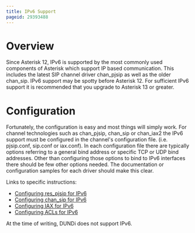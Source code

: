```yaml
---
title: IPv6 Support
pageid: 29393488
---
```


Overview
========

Since Asterisk 12, IPv6 is supported by the most commonly used components of Asterisk which support IP based communication. This includes the latest SIP channel driver chan\_pjsip as well as the older chan\_sip. IPv6 support may be spotty before Asterisk 12. For sufficient IPv6 support it is recommended that you upgrade to Asterisk 13 or greater.

Configuration
=============

Fortunately, the configuration is easy and most things will simply work. For channel technologies such as chan\_pjsip, chan\_sip or chan\_iax2 the IPv6 support must be configured in the channel's configuration file. (i.e. pjsip.conf, sip.conf or iax.conf). In each configuration file there are typically options referring to a general bind address or specific TCP or UDP bind addresses. Other than configuring those options to bind to IPv6 interfaces there should be few other options needed. The documentation or configuration samples for each driver should make this clear.

Links to specific instructions:

* [Configuring res\_pjsip for IPv6](/Configuration/Channel-Drivers/SIP/Configuring-res_pjsip/Configuring-res_pjsip-for-IPv6)
* [Configuring chan\_sip for IPv6](/Configuration/Channel-Drivers/SIP/Configuring-chan_sip/Configuring-chan_sip-for-IPv6)
* [Configuring IAX for IPv6](/Configuration/Channel-Drivers/Inter-Asterisk-eXchange-protocol-version-2-IAX2/IAX2-Configuration/Configuring-chan_iax2-for-IPv6)
* [Configuring ACLs for IPv6](/Configuration/Core-Configuration/Named-ACLs)

At the time of writing, DUNDi does not support IPv6.

